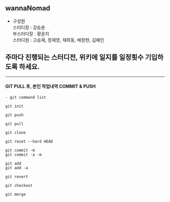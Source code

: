 ## wannaNomad

* 구성원 <br>
스터디장 :  강승윤 <br>
부스터디장 : 황윤지 <br>
스터디원 : 고승재, 정재영, 채희동, 배창현, 김혜인

## 주마다 진행되는 스터디전, 위키에 일지를 일정횟수 기입하도록 하세요.

---

#### GIT PULL 후, 본인 작업내역 COMMIT & PUSH

```
- git command list

git init

git push

git pull

git clone

git reset --hard HEAD

git commit -m
git commit -a -m

git add 
git add -a

git revert

git checkout

git merge
```
